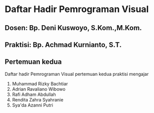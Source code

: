 # Daftar Hadir Pemrograman Visual

## Dosen: Bp. Deni Kuswoyo, S.Kom.,M.Kom.

## Praktisi: Bp. Achmad Kurnianto, S.T.

## Pertemuan kedua
Daftar hadir Pemrograman Visual pertemuan kedua praktisi mengajar
1. Muhammad Rizky Bachtiar
1. Adrian Ravaliano Wibowo
1. Rafi Adham Abdullah
1. Rendita Zahra Syahranie
1. Sya'da Azanni Putri
